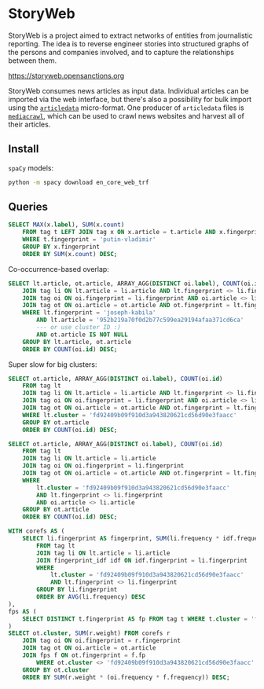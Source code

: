 # StoryWeb

StoryWeb is a project aimed to extract networks of entities from journalistic reporting. The idea is to reverse engineer stories into structured graphs of the persons and companies involved, and to capture the relationships between them.

https://storyweb.opensanctions.org

StoryWeb consumes news articles as input data. Individual articles can be imported via the web interface, but there's also a possibility for bulk import using the [`articledata`](https://github.com/pudo/articledata) micro-format. One producer of `articledata` files is [`mediacrawl`](), which can be used to crawl news websites and harvest all of their articles.


## Install

`spaCy` models: 

```bash
python -m spacy download en_core_web_trf
```


## Queries


```sql
SELECT MAX(x.label), SUM(x.count)
	FROM tag t LEFT JOIN tag x ON x.article = t.article AND x.fingerprint <> t.fingerprint
	WHERE t.fingerprint = 'putin-vladimir'
	GROUP BY x.fingerprint
	ORDER BY SUM(x.count) DESC;
```

Co-occurrence-based overlap:
```sql
SELECT lt.article, ot.article, ARRAY_AGG(DISTINCT oi.label), COUNT(oi.id) FROM tag lt
	JOIN tag li ON lt.article = li.article AND lt.fingerprint <> li.fingerprint
	JOIN tag oi ON oi.fingerprint = li.fingerprint AND oi.article <> li.article
	JOIN tag ot ON oi.article = ot.article AND ot.fingerprint = lt.fingerprint
	WHERE lt.fingerprint = 'joseph-kabila'
		AND lt.article = '952b219a70f0d2b77c599ea29194afaa371cd6ca'
		--- or use cluster ID :) 
		AND ot.article IS NOT NULL
	GROUP BY lt.article, ot.article
	ORDER BY COUNT(oi.id) DESC;
```

Super slow for big clusters:
```sql
SELECT ot.article, ARRAY_AGG(DISTINCT oi.label), COUNT(oi.id)
	FROM tag lt
	JOIN tag li ON lt.article = li.article AND lt.fingerprint <> li.fingerprint
	JOIN tag oi ON oi.fingerprint = li.fingerprint AND oi.article <> li.article
	JOIN tag ot ON oi.article = ot.article AND ot.fingerprint = lt.fingerprint
	WHERE lt.cluster = 'fd92409b09f910d3a943820621cd56d90e3faacc'
	GROUP BY ot.article
	ORDER BY COUNT(oi.id) DESC;
```

```sql
SELECT ot.article, ARRAY_AGG(DISTINCT oi.label), COUNT(oi.id)
	FROM tag lt
	JOIN tag li ON lt.article = li.article
	JOIN tag oi ON oi.fingerprint = li.fingerprint
	JOIN tag ot ON oi.article = ot.article AND ot.fingerprint = lt.fingerprint
	WHERE
		lt.cluster = 'fd92409b09f910d3a943820621cd56d90e3faacc'
		AND lt.fingerprint <> li.fingerprint
		AND oi.article <> li.article
	GROUP BY ot.article
	ORDER BY COUNT(oi.id) DESC;
```

```sql
WITH corefs AS (
	SELECT li.fingerprint AS fingerprint, SUM(li.frequency * idf.frequency) AS weight
		FROM tag lt
		JOIN tag li ON lt.article = li.article
		JOIN fingerprint_idf idf ON idf.fingerprint = li.fingerprint
		WHERE
			lt.cluster = 'fd92409b09f910d3a943820621cd56d90e3faacc'
			AND lt.fingerprint <> li.fingerprint
		GROUP BY li.fingerprint
		ORDER BY AVG(li.frequency) DESC
),
fps AS (
	SELECT DISTINCT t.fingerprint AS fp FROM tag t WHERE t.cluster = 'fd92409b09f910d3a943820621cd56d90e3faacc'
)
SELECT ot.cluster, SUM(r.weight) FROM corefs r
	JOIN tag oi ON oi.fingerprint = r.fingerprint
	JOIN tag ot ON oi.article = ot.article
	JOIN fps f ON ot.fingerprint = f.fp
		WHERE ot.cluster <> 'fd92409b09f910d3a943820621cd56d90e3faacc'
	GROUP BY ot.cluster
	ORDER BY SUM(r.weight * (oi.frequency * f.frequency)) DESC;
```